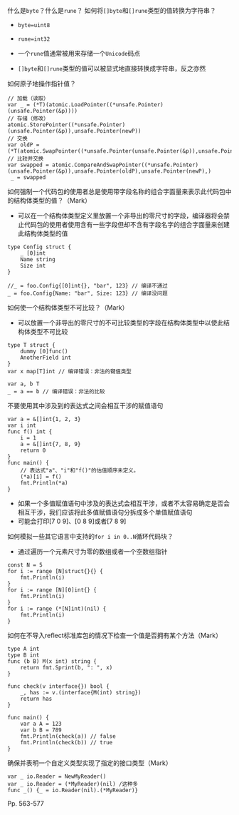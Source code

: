 什么是`byte`？什么是`rune`？ 如何将`[]byte`和`[]rune`类型的值转换为字符串？

-   `byte=uint8`
-   `rune=int32`

-   一个`rune`值通常被用来存储一个`Unicode`码点
-   `[]byte`和`[]rune`类型的值可以被显式地直接转换成字符串，反之亦然



如何原子地操作指针值？

```
// 加载（读取）
var _ = (*T)(atomic.LoadPointer((*unsafe.Pointer)(unsafe.Pointer(&p))))
// 存储（修改）
atomic.StorePointer((*unsafe.Pointer)(unsafe.Pointer(&p)),unsafe.Pointer(newP))
// 交换
var oldP =(*T(atomic.SwapPointer((*unsafe.Pointer(unsafe.Pointer(&p)),unsafe.Pointer(newP)))
// 比较并交换
var swapped = atomic.CompareAndSwapPointer((*unsafe.Pointer)(unsafe.Pointer(&p)),unsafe.Pointer(oldP),unsafe.Pointer(newP),)
 _ = swapped
```



如何强制一个代码包的使用者总是使用带字段名称的组合字面量来表示此代码包中的结构体类型的值？（Mark）

-   可以在一个结构体类型定义里放置一个非导出的零尺寸的字段，编译器将会禁止代码包的使用者使用含有一些字段但却不含有字段名字的组合字面量来创建此结构体类型的值

```
type Config struct {
	_ [0]int
	Name string
	Size int
}

//_ = foo.Config{[0]int{}, "bar", 123} // 编译不通过
_ = foo.Config{Name: "bar", Size: 123} // 编译没问题
```



如何使一个结构体类型不可比较？（Mark）

-   可以放置一个非导出的零尺寸的不可比较类型的字段在结构体类型中以使此结构体类型不可比较

```
type T struct {
	dummy [0]func()
	AnotherField int
}
var x map[T]int // 编译错误：非法的键值类型

var a, b T
_ = a == b // 编译错误：非法的比较
```



不要使用其中涉及到的表达式之间会相互干涉的赋值语句

```
var a = &[]int{1, 2, 3}
var i int
func f() int {
	i = 1
	a = &[]int{7, 8, 9}
	return 0
}
func main() {
	// 表达式"a"、"i"和"f()"的估值顺序未定义。
	(*a)[i] = f()
	fmt.Println(*a)
}
```

-   如果一个多值赋值语句中涉及的表达式会相互干涉，或者不太容易确定是否会相互干涉，我们应该将此多值赋值语句分拆成多个单值赋值语句
-   可能会打印[7 0 9]、[0 8 9]或者[7 8 9]



如何模拟一些其它语言中支持的`for i in 0..N`循环代码块？

-   通过遍历一个元素尺寸为零的数组或者一个空数组指针

```
const N = 5
for i := range [N]struct{}{} {
	fmt.Println(i)
}
for i := range [N][0]int{} {
	fmt.Println(i)
}
for i := range (*[N]int)(nil) {
	fmt.Println(i)
}
```



如何在不导入reflect标准库包的情况下检查一个值是否拥有某个方法（Mark）

```
type A int
type B int
func (b B) M(x int) string {
	return fmt.Sprint(b, ": ", x)
}

func check(v interface{}) bool {
    _, has := v.(interface{M(int) string})
    return has
}

func main() {
	var a A = 123
	var b B = 789
	fmt.Println(check(a)) // false
	fmt.Println(check(b)) // true
}
```



确保并表明一个自定义类型实现了指定的接口类型（Mark）

```
var _ io.Reader = NewMyReader()
var _ io.Reader = (*MyReader)(nil) /这种多
func _() {_ = io.Reader(nil).(*MyReader)}
```



Pp. 563-577